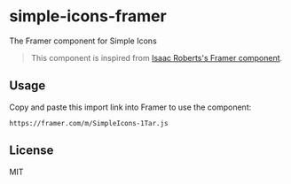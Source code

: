 # simple-icons-framer

The Framer component for Simple Icons

> This component is inspired from [Isaac Roberts's Framer component](https://www.framer.community/c/remix/simple-icons-over-2-400-brand-logos).

## Usage

Copy and paste this import link into Framer to use the component:

```
https://framer.com/m/SimpleIcons-1Tar.js
```

## License

MIT
